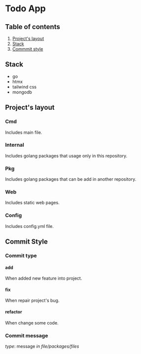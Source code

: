 # Todo App

## Table of contents

1. [Project's layout](#projects-layout)
2. [Stack](#stack)
3. [Commmit style](#commit-style)

## Stack

- go
- htmx
- tailwind css
- mongodb

## Project's layout

### Cmd

Includes main file.  

### Internal

Includes golang packages that usage only in this repository.

### Pkg

Includes golang packages that can be add in another repository.  

### Web

Includes static web pages.

### Config

Includes config.yml file.

## Commit Style

### Commit type

#### add

When added new feature into project.

#### fix

When repair project's bug.

#### refactor

When change some code.

### Commit message

*type*: message *in file/packages/files*
